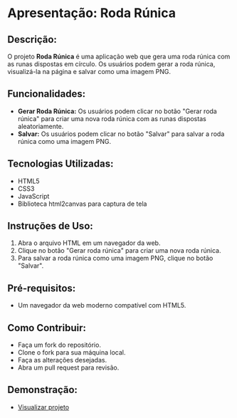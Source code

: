 # Apresentação: Roda Rúnica

## Descrição:
O projeto **Roda Rúnica** é uma aplicação web que gera uma roda rúnica com as runas dispostas em círculo. Os usuários podem gerar a roda rúnica, visualizá-la na página e salvar como uma imagem PNG.

## Funcionalidades:
- **Gerar Roda Rúnica:** Os usuários podem clicar no botão "Gerar roda rúnica" para criar uma nova roda rúnica com as runas dispostas aleatoriamente.
- **Salvar:** Os usuários podem clicar no botão "Salvar" para salvar a roda rúnica como uma imagem PNG.

## Tecnologias Utilizadas:
- HTML5
- CSS3
- JavaScript
- Biblioteca html2canvas para captura de tela

## Instruções de Uso:
1. Abra o arquivo HTML em um navegador da web.
2. Clique no botão "Gerar roda rúnica" para criar uma nova roda rúnica.
3. Para salvar a roda rúnica como uma imagem PNG, clique no botão "Salvar".

## Pré-requisitos:
- Um navegador da web moderno compatível com HTML5.

## Como Contribuir:
- Faça um fork do repositório.
- Clone o fork para sua máquina local.
- Faça as alterações desejadas.
- Abra um pull request para revisão.

## Demonstração:
- [Visualizar projeto](https://gabs-andradev.github.io/runic_wheel/)
